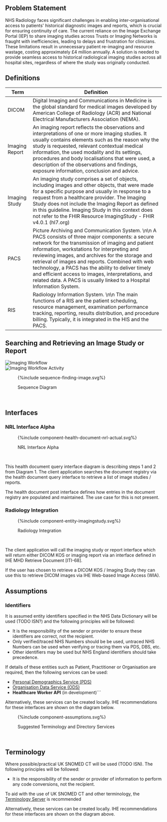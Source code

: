 
## Problem Statement

NHS Radiology faces significant challenges in enabling inter-organisational access to patients' historical diagnostic images and reports, which is crucial for ensuring continuity of care. The current reliance on the Image Exchange Portal (IEP) to share imaging studies across Trusts or Imaging Networks is fraught with inefficiencies, leading to delays and frustration for clinicians. These limitations result in unnecessary patient re-imaging and resource wastage, costing approximately £4 million annually. A solution is needed to provide seamless access to historical radiological imaging studies across all hospital sites, regardless of where the study was originally conducted.

## Definitions

| Term | Definition                                                                                                                                                                                                                                                                                                                                                                                                                                                                                       |
|------|--------------------------------------------------------------------------------------------------------------------------------------------------------------------------------------------------------------------------------------------------------------------------------------------------------------------------------------------------------------------------------------------------------------------------------------------------------------------------------------------------|
| DICOM | 	Digital Imaging and Communications in Medicine is the global standard for medical images developed by American College of Radiology (ACR) and National Electrical Manufacturers Association (NEMA).                                                                                                                                                                                                                                                                                             |
| Imaging Report | An imaging report reflects the observations and interpretations of one or more imaging studies. It usually contains elements such as the reason why the study is requested, relevant contextual medical information, the used modality and its settings, procedures and body localisations that were used, a description of the observations and findings, exposure information, conclusion and advice.                                                                                          |
|Imaging Study | 	An imaging study comprises a set of objects, including images and other objects, that were made for a specific purpose and usually in response to a request from a healthcare provider. The Imaging Study does not include the Imaging Report as defined in this guideline. Imaging Study in this context does not refer to the FHIR Resource ImagingStudy - FHIR v4.0.1 (hl7.org)                                                                                                              |
| PACS | Picture Archiving and Communication System. \n\n A PACS consists of three major components: a secure network for the transmission of imaging and patient information, workstations for interpreting and reviewing images, and archives for the storage and retrieval of images and reports. Combined with web technology, a PACS has the ability to deliver timely and efficient access to images, interpretations, and related data. A PACS is usually linked to a Hospital Information System. |
| RIS  | Radiology Information System. \n\n The main functions of a RIS are the patient scheduling, resource management, examination performance tracking, reporting, results distribution, and procedure billing. Typically, it is integrated in the HIS and the PACS.                                                                                                                                                                                                                                   |

## Searching and Retrieving an Image Study or Report

<img style="max-width: 50%" alt="Imaging Workflow" src="finding-imaging-workflow.png"/>
<br clear="all"/>

<img style="max-width: 50%" alt="Imaging Workflow Activity" src="imaging-workflow-bpmn.png"/>
<br clear="all"/>

<figure>
{%include sequence-finding-image.svg%}
<p id="fX.X.X.X-X" class="figureTitle">Sequence Diagram</p>
</figure>
<br clear="all">

## Interfaces

### NRL Interface Alpha

<figure>
{%include component-health-document-nrl-actual.svg%}
<p id="fX.X.X.X-X" class="figureTitle">NRL Interface Alpha</p>
</figure>
<br clear="all">

This health document query interface diagram is describing steps 1 and 2 from Diagram 1. The client application searches the document registry via the health document query interface to retrieve a list of image studies / reports.



The health document post interface defines how entries in the document registry are populated and maintained. The use case for this is not present.

### Radiology Integration 

<figure>
{%include component-entity-imagingstudy.svg%}
<p id="fX.X.X.X-X" class="figureTitle">Radiology Integration</p>
</figure>
<br clear="all">

The client application will call the imaging study or report interface which will return either DICOM KOS or imaging report via an interface defined in IHE MHD Retrieve Document [ITI-68].

If the user has chosen to retrieve a DICOM KOS / Imaging Study they can use this to retrieve DICOM images via IHE Web-based Image Access (WIA).

## Assumptions

### Identifiers

It is assumed entity identifiers specified in the NHS Data Dictionary will be used (TODO ISN?) and the following principles will be followed:

- It is the responsibility of the sender or provider to ensure these identifiers are correct, not the recipient. 
- Only verified/traced NHS Numbers should be be used, untraced NHS Numbers can be used when verifying or tracing them via PDS, DBS, etc.
- Other identifiers may be used but NHS England identifiers should take precedence.

If details of these entities such as Patient, Practitioner or Organisation are required, then the following services can be used:

- [Personal Demographics Service (PDS)](https://digital.nhs.uk/services/personal-demographics-service)
- [Organisation Data Service (ODS)](https://digital.nhs.uk/services/organisation-data-service)
- **Healthcare Worker API** (in development)```

Alternatively, these services can be created locally. IHE recommendations for these interfaces are shown on the diagram below.

<figure>
{%include component-assumptions.svg%}
<p id="fX.X.X.X-X" class="figureTitle">Suggested Terminology and Directory Services</p>
</figure>
<br clear="all">

## Terminology

Where possible/practical UK SNOMED CT will be used (TODO ISN). The following principles will be followed:

- It is the responsibility of the sender or provider of information to perform any code conversions, not the recipient.

To aid with the use of UK SNOMED CT and other terminology, the [Terminology Server](https://digital.nhs.uk/services/terminology-server) is recommended

Alternatively, these services can be created locally. IHE recommendations for these interfaces are shown on the diagram above.
